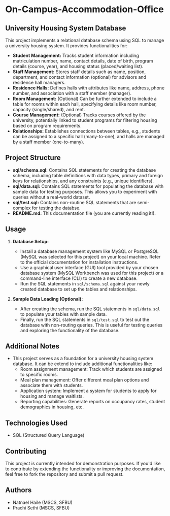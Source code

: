 # On-Campus-Accommodation-Office

## University Housing System Database

This project implements a relational database schema using SQL to manage a university housing system. It provides functionalities for:

* **Student Management:** Tracks student information including matriculation number, name, contact details, date of birth, program details (course, year), and housing status (placed/waiting list).
* **Staff Management:** Stores staff details such as name, position, department, and contact information (optional) for advisors and residence hall managers.
* **Residence Halls:** Defines halls with attributes like name, address, phone number, and association with a staff member (manager).
* **Room Management:** (Optional) Can be further extended to include a table for rooms within each hall, specifying details like room number, capacity (single/shared), and rent. 
* **Course Management:** (Optional) Tracks courses offered by the university, potentially linked to student programs for filtering housing based on program requirements.
* **Relationships:** Establishes connections between tables,  e.g., students can be assigned to a specific hall (many-to-one), and halls are managed by a staff member (one-to-many).

## Project Structure

* **sql/schema.sql:** Contains SQL statements for creating the database schema, including table definitions with data types, primary and foreign keys for relationships, and any constraints (e.g., unique identifiers).
* **sql/data.sql:** Contains SQL statements for populating the database with sample data for testing purposes. This allows you to experiment with queries without a real-world dataset.
* **sql/test.sql:** Contains non-routine SQL statements that are semi-complex for testing the databse.
* **README.md:** This documentation file (you are currently reading it!).

## Usage

1. **Database Setup:**
    * Install a database management system like MySQL or PostgreSQL (MySQL was selected for this project) on your local machine. Refer to the official documentation for installation instructions. 
    * Use a graphical user interface (GUI) tool provided by your chosen database system (MySQL Workbench was used for this project) or a command-line interface (CLI) to create a new database.
    * Run the SQL statements in `sql/schema.sql` against your newly created database to set up the tables and relationships.

2. **Sample Data Loading (Optional):**
    * After creating the schema, run the SQL statements in `sql/data.sql` to populate your tables with sample data. 
    * Finally, run the SQL statements in `sql/test.sql` to test out the database with non-routing queries. This is useful for testing queries and exploring the functionality of the database.

## Additional Notes

* This project serves as a foundation for a university housing system database. It can be extend to include additional functionalities like:
    * Room assignment management: Track which students are assigned to specific rooms.
    * Meal plan management: Offer different meal plan options and associate them with students.
    * Application system: Implement a system for students to apply for housing and manage waitlists.
    * Reporting capabilities: Generate reports on occupancy rates, student demographics in housing, etc.


## Technologies Used

* SQL (Structured Query Language)

## Contributing

This project is currently intended for demonstration purposes. If you'd like to contribute by extending the functionality or improving the documentation, feel free to fork the repository and submit a pull request.

## Authors

* Natnael Haile (MSCS, SFBU)
* Prachi Sethi (MSCS, SFBU)
